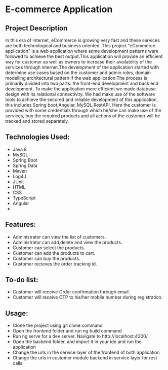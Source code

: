 # E-commerce Application
## Project Description
In this era of internet, eCommerce is growing very fast and these services are both technological and business oriented .This project "eCommerce application" is a web application where some development patterns were followed to achieve the best output.This application will provide an efficient way for customer as well as owners to increase their availability of the services through internet.The development of the application started with determine use cases based on the customer and admin roles, domain modelling architectural pattern if the web application.The process is primarily divided into two parts: the front-end development and back end development. To make the application more efficient we made database design with its relational connectivity. We had make use of the software tools to achieve the secured and reliable development of this application, this includes Spring boot,Angular, MySQL,RestAPI. Here the customer is provided with some credentials through which he/she can make use of the services, buy the required products and all actions of the customer will be tracked and stored separately.

## Technologies Used:
- Java 8
- MySQL
- Spring Boot
- Spring Data
- Maven
- Log4J
- JUnit
- HTML
- CSS
- TypeScript
- Angular
- 
## Features:
- Administrator can view the list of customers.
- Administrator can add,delete and view the products.
- Customer can select the products.
- Customer can add the products to cart.
- Customer can buy the products.
- Customer recieves the order tracking id.  

## To-do list:
- Customer will receive Order confirmation through email.
- Customer will receive OTP to his/her mobile number during registration.

## Usage:
- Clone the project using git clone command
- Open the frontend folder and run ng build command
- Run ng serve for a dev server. Navigate to http://localhost:4200/
- Open the backend folder, and import it in your ide and run the application
- Change the urls in the service layer of the frontend of both application
- Change the urls in customer module backend in service layer for rest calls

